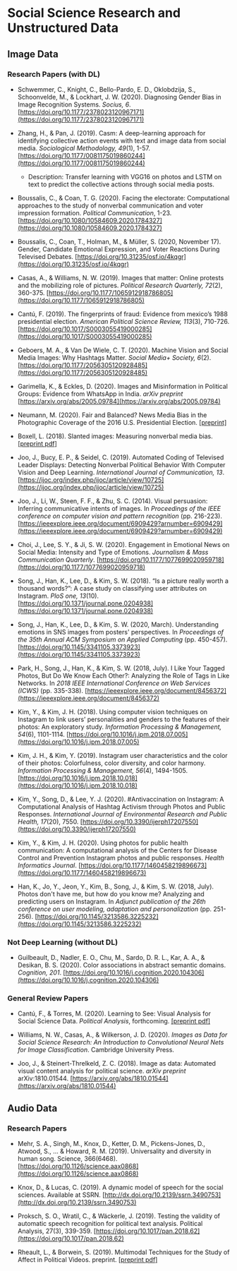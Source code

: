 # Social Science Research and Unstructured Data

## Image Data

### Research Papers (with DL)

- Schwemmer, C., Knight, C., Bello-Pardo, E. D., Oklobdzija, S., Schoonvelde, M., & Lockhart, J. W. (2020). Diagnosing Gender Bias in Image Recognition Systems. *Socius, 6*. [https://doi.org/10.1177/2378023120967171](https://doi.org/10.1177/2378023120967171)

- Zhang, H., & Pan, J. (2019). Casm: A deep-learning approach for identifying collective action events with text and image data from social media. *Sociological Methodology, 49*(1), 1-57. [https://doi.org/10.1177/0081175019860244](https://doi.org/10.1177/0081175019860244)

  - Description: Transfer learning with VGG16 on photos and LSTM on text to predict the collective actions through social media posts.

- Boussalis, C., & Coan, T. G. (2020). Facing the electorate: Computational approaches to the study of nonverbal communication and voter impression formation. *Political Communication*, 1-23. [https://doi.org/10.1080/10584609.2020.1784327](https://doi.org/10.1080/10584609.2020.1784327)

- Boussalis, C., Coan, T., Holman, M., & Müller, S. (2020, November 17). Gender, Candidate Emotional Expression, and Voter Reactions During Televised Debates. [https://doi.org/10.31235/osf.io/4kqgr](https://doi.org/10.31235/osf.io/4kqgr)

- Casas, A., & Williams, N. W. (2019). Images that matter: Online protests and the mobilizing role of pictures. *Political Research Quarterly, 72*(2), 360-375. [https://doi.org/10.1177/1065912918786805](https://doi.org/10.1177/1065912918786805)

- Cantú, F. (2019). The fingerprints of fraud: Evidence from mexico’s 1988 presidential election. *American Political Science Review, 113*(3), 710-726. [https://doi.org/10.1017/S0003055419000285](https://doi.org/10.1017/S0003055419000285)

- Geboers, M. A., & Van De Wiele, C. T. (2020). Machine Vision and Social Media Images: Why Hashtags Matter. *Social Media+ Society, 6*(2). [https://doi.org/10.1177/2056305120928485](https://doi.org/10.1177/2056305120928485)

- Garimella, K., & Eckles, D. (2020). Images and Misinformation in Political Groups: Evidence from WhatsApp in India. *arXiv preprint* [https://arxiv.org/abs/2005.09784](https://arxiv.org/abs/2005.09784)

- Neumann, M. (2020). Fair and Balanced? News Media Bias in the Photographic Coverage of the 2016 U.S. Presidential Election. [[preprint]](https://markusneumann.github.io/research/mediabias)

- Boxell, L. (2018). Slanted images: Measuring nonverbal media bias. [[preprint pdf]](https://mpra.ub.uni-muenchen.de/89047/1/MPRA_paper_89047.pdf)

- Joo, J., Bucy, E. P., & Seidel, C. (2019). Automated Coding of Televised Leader Displays: Detecting Nonverbal Political Behavior With Computer Vision and Deep Learning. *International Journal of Communication, 13*. [https://ijoc.org/index.php/ijoc/article/view/10725](https://ijoc.org/index.php/ijoc/article/view/10725)

- Joo, J., Li, W., Steen, F. F., & Zhu, S. C. (2014). Visual persuasion: Inferring communicative intents of images. In *Proceedings of the IEEE conference on computer vision and pattern recognition* (pp. 216-223). [https://ieeexplore.ieee.org/document/6909429?arnumber=6909429](https://ieeexplore.ieee.org/document/6909429?arnumber=6909429)

- Choi, J., Lee, S. Y., & Ji, S. W. (2020). Engagement in Emotional News on Social Media: Intensity and Type of Emotions. *Journalism & Mass Communication Quarterly*. [https://doi.org/10.1177/1077699020959718](https://doi.org/10.1177/1077699020959718)

- Song, J., Han, K., Lee, D., & Kim, S. W. (2018). “Is a picture really worth a thousand words?”: A case study on classifying user attributes on Instagram. *PloS one, 13*(10). [https://doi.org/10.1371/journal.pone.0204938](https://doi.org/10.1371/journal.pone.0204938)

- Song, J., Han, K., Lee, D., & Kim, S. W. (2020, March). Understanding emotions in SNS images from posters' perspectives. In *Proceedings of the 35th Annual ACM Symposium on Applied Computing* (pp. 450-457). [https://doi.org/10.1145/3341105.3373923](https://doi.org/10.1145/3341105.3373923)

- Park, H., Song, J., Han, K., & Kim, S. W. (2018, July). I Like Your Tagged Photos, But Do We Know Each Other?: Analyzing the Role of Tags in Like Networks. In *2018 IEEE International Conference on Web Services (ICWS)* (pp. 335-338). [https://ieeexplore.ieee.org/document/8456372](https://ieeexplore.ieee.org/document/8456372)

- Kim, Y., & Kim, J. H. (2018). Using computer vision techniques on Instagram to link users’ personalities and genders to the features of their photos: An exploratory study. *Information Processing & Management, 54*(6), 1101-1114. [https://doi.org/10.1016/j.ipm.2018.07.005](https://doi.org/10.1016/j.ipm.2018.07.005)

- Kim, J. H., & Kim, Y. (2019). Instagram user characteristics and the color of their photos: Colorfulness, color diversity, and color harmony. *Information Processing & Management, 56*(4), 1494-1505. [https://doi.org/10.1016/j.ipm.2018.10.018](https://doi.org/10.1016/j.ipm.2018.10.018)

- Kim, Y., Song, D., & Lee, Y. J. (2020). #Antivaccination on Instagram: A Computational Analysis of Hashtag Activism through Photos and Public Responses. *International Journal of Environmental Research and Public Health, 17*(20), 7550. [https://doi.org/10.3390/ijerph17207550](https://doi.org/10.3390/ijerph17207550)

- Kim, Y., & Kim, J. H. (2020). Using photos for public health communication: A computational analysis of the Centers for Disease Control and Prevention Instagram photos and public responses. *Health Informatics Journal*. [https://doi.org/10.1177/1460458219896673](https://doi.org/10.1177/1460458219896673)

- Han, K., Jo, Y., Jeon, Y., Kim, B., Song, J., & Kim, S. W. (2018, July). Photos don't have me, but how do you know me? Analyzing and predicting users on Instagram. In *Adjunct publication of the 26th conference on user modeling, adaptation and personalization* (pp. 251-256). [https://doi.org/10.1145/3213586.3225232](https://doi.org/10.1145/3213586.3225232)

### Not Deep Learning (without DL)

- Guilbeault, D., Nadler, E. O., Chu, M., Sardo, D. R. L., Kar, A. A., & Desikan, B. S. (2020). Color associations in abstract semantic domains. *Cognition, 201*. [https://doi.org/10.1016/j.cognition.2020.104306](https://doi.org/10.1016/j.cognition.2020.104306)

### General Review Papers

- Cantú, F., & Torres, M. (2020). Learning to See: Visual Analysis for Social Science Data. *Political Analysis*, forthcoming. [[preprint pdf]](https://franciscocantu.github.io/Papers/LearningToSee_Main.pdf)

- Williams, N. W., Casas, A., & Wilkerson, J. D. (2020). *Images as Data for Social Science Research: An Introduction to Convolutional Neural Nets for Image Classification*. Cambridge University Press.

- Joo, J., & Steinert-Threlkeld, Z. C. (2018). Image as data: Automated visual content analysis for political science. *arXiv preprint* arXiv:1810.01544. [https://arxiv.org/abs/1810.01544](https://arxiv.org/abs/1810.01544)

## Audio Data

### Research Papers

- Mehr, S. A., Singh, M., Knox, D., Ketter, D. M., Pickens-Jones, D., Atwood, S., ... & Howard, R. M. (2019). Universality and diversity in human song. Science, 366(6468). [https://doi.org/10.1126/science.aax0868](https://doi.org/10.1126/science.aax0868)

- Knox, D., & Lucas, C. (2019). A dynamic model of speech for the social sciences. Available at SSRN. [http://dx.doi.org/10.2139/ssrn.3490753](http://dx.doi.org/10.2139/ssrn.3490753)

- Proksch, S. O., Wratil, C., & Wäckerle, J. (2019). Testing the validity of automatic speech recognition for political text analysis. Political Analysis, 27(3), 339-359. [https://doi.org/10.1017/pan.2018.62](https://doi.org/10.1017/pan.2018.62)

- Rheault, L., & Borwein, S. (2019). Multimodal Techniques for the Study of Affect in Political Videos. preprint. [[preprint pdf]](https://polmeth.mit.edu/sites/default/files/documents/RheaultBorwein_PolMeth2019.pdf)
